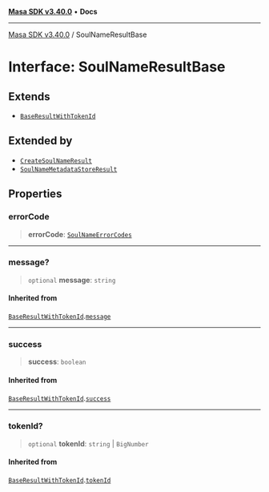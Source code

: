 [**Masa SDK v3.40.0**](../README.md) • **Docs**

***

[Masa SDK v3.40.0](../globals.md) / SoulNameResultBase

# Interface: SoulNameResultBase

## Extends

- [`BaseResultWithTokenId`](BaseResultWithTokenId.md)

## Extended by

- [`CreateSoulNameResult`](CreateSoulNameResult.md)
- [`SoulNameMetadataStoreResult`](SoulNameMetadataStoreResult.md)

## Properties

### errorCode

> **errorCode**: [`SoulNameErrorCodes`](../enumerations/SoulNameErrorCodes.md)

***

### message?

> `optional` **message**: `string`

#### Inherited from

[`BaseResultWithTokenId`](BaseResultWithTokenId.md).[`message`](BaseResultWithTokenId.md#message)

***

### success

> **success**: `boolean`

#### Inherited from

[`BaseResultWithTokenId`](BaseResultWithTokenId.md).[`success`](BaseResultWithTokenId.md#success)

***

### tokenId?

> `optional` **tokenId**: `string` \| `BigNumber`

#### Inherited from

[`BaseResultWithTokenId`](BaseResultWithTokenId.md).[`tokenId`](BaseResultWithTokenId.md#tokenid)
